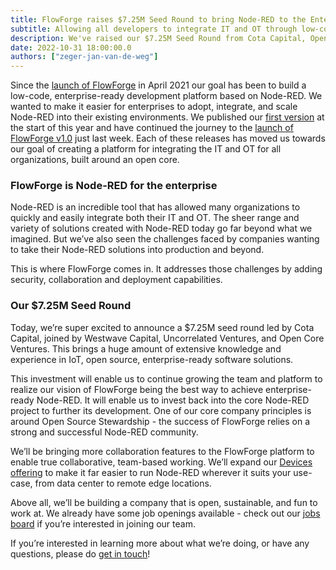 ```yaml
---
title: FlowForge raises $7.25M Seed Round to bring Node-RED to the Enterprise
subtitle: Allowing all developers to integrate IT and OT through low-code
description: We've raised our $7.25M Seed Round from Cota Capital, Open Core Ventures
date: 2022-10-31 18:00:00.0
authors: ["zeger-jan-van-de-weg"]
---
```


Since the [launch of FlowForge][first-deploy] in April 2021 our goal has been to
build a low-code, enterprise-ready development platform based on Node-RED. We
wanted to make it easier for enterprises to adopt, integrate, and scale Node-RED
into their existing environments. We published our [first version][flowforge-01]
at the start of this year and have continued the journey to the
[launch of FlowForge v1.0][flowforge-1] just last week. Each of these releases
has moved us towards our goal of creating a platform for integrating the
IT and OT for all organizations, built around an open core.

<!--more-->

### FlowForge is Node-RED for the enterprise
Node-RED is an incredible tool that has allowed many organizations to quickly
and easily integrate both their IT and OT. The sheer range and variety of
solutions created with Node-RED today go far beyond what we imagined. But we’ve
also seen the challenges faced by companies wanting to take their Node-RED
solutions into production and beyond.

This is where FlowForge comes in. It addresses those challenges by adding
security, collaboration and deployment capabilities.

### Our $7.25M Seed Round
Today, we’re super excited to announce a $7.25M seed round led by Cota Capital,
joined by Westwave Capital, Uncorrelated Ventures, and Open Core Ventures. This
brings a huge amount of extensive knowledge and experience in IoT, open source,
enterprise-ready software solutions.

This investment will enable us to continue growing the team and platform to
realize our vision of FlowForge being the best way to achieve enterprise-ready
Node-RED. It will enable us to invest back into the core Node-RED project to
further its development. One of our core company principles is around Open
Source Stewardship - the success of FlowForge relies on a strong and successful
Node-RED community.

We’ll be bringing more collaboration features to the FlowForge platform to
enable true collaborative, team-based working. We’ll expand our 
[Devices offering](https://flowforge.com/docs/user/concepts/#device) to make it
far easier to run Node-RED wherever it suits your use-case, from data center to
remote edge locations.

Above all, we’ll be building a company that is open, sustainable, and fun to
work at. We already have some job openings available - check out our 
[jobs board](https://flowforge.com/careers) if you’re interested in joining our
team.

If you’re interested in learning more about what we’re doing, or have any
questions, please do [get in touch](https://flowforge.com/contact-us/)!

[first-deploy]: https://flowforge.com/blog/2021/04/first-deploy/
[flowforge-01]: https://flowforge.com/blog/2022/01/flowforge-01-released/
[flowforge-1]: https://flowforge.com/blog/2022/10/flowforge-1-released/
